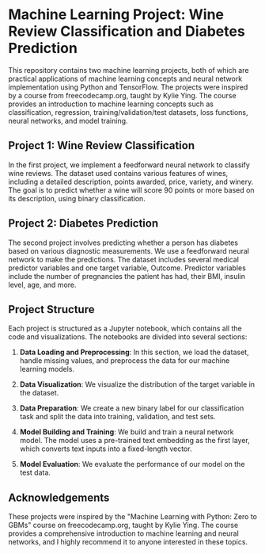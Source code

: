 # Machine Learning Project: Wine Review Classification and Diabetes Prediction

This repository contains two machine learning projects, both of which are practical applications of machine learning concepts and neural network implementation using Python and TensorFlow. The projects were inspired by a course from freecodecamp.org, taught by Kylie Ying. The course provides an introduction to machine learning concepts such as classification, regression, training/validation/test datasets, loss functions, neural networks, and model training.

## Project 1: Wine Review Classification

In the first project, we implement a feedforward neural network to classify wine reviews. The dataset used contains various features of wines, including a detailed description, points awarded, price, variety, and winery. The goal is to predict whether a wine will score 90 points or more based on its description, using binary classification.

## Project 2: Diabetes Prediction

The second project involves predicting whether a person has diabetes based on various diagnostic measurements. We use a feedforward neural network to make the predictions. The dataset includes several medical predictor variables and one target variable, Outcome. Predictor variables include the number of pregnancies the patient has had, their BMI, insulin level, age, and more.

## Project Structure

Each project is structured as a Jupyter notebook, which contains all the code and visualizations. The notebooks are divided into several sections:

1. **Data Loading and Preprocessing**: In this section, we load the dataset, handle missing values, and preprocess the data for our machine learning models.

2. **Data Visualization**: We visualize the distribution of the target variable in the dataset.

3. **Data Preparation**: We create a new binary label for our classification task and split the data into training, validation, and test sets.

4. **Model Building and Training**: We build and train a neural network model. The model uses a pre-trained text embedding as the first layer, which converts text inputs into a fixed-length vector.

5. **Model Evaluation**: We evaluate the performance of our model on the test data.

## Acknowledgements

These projects were inspired by the "Machine Learning with Python: Zero to GBMs" course on freecodecamp.org, taught by Kylie Ying. The course provides a comprehensive introduction to machine learning and neural networks, and I highly recommend it to anyone interested in these topics.
